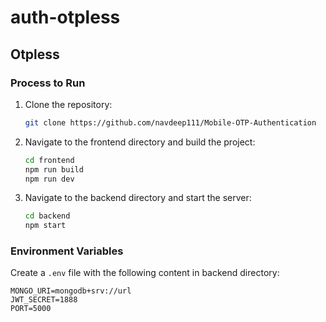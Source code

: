 # auth-otpless

## Otpless

### Process to Run

1. Clone the repository:
    ```sh
    git clone https://github.com/navdeep111/Mobile-OTP-Authentication
    ```

2. Navigate to the frontend directory and build the project:
    ```sh
    cd frontend
    npm run build
    npm run dev
    ```


3. Navigate to the backend directory and start the server:
    ```sh
    cd backend
    npm start
    ```

### Environment Variables

Create a `.env` file with the following content in backend directory:

```
MONGO_URI=mongodb+srv://url
JWT_SECRET=1888
PORT=5000
```
